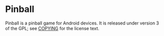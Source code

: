 # Pinball
Pinball is a pinball game for Android devices.
It is released under version 3 of the GPL; see [COPYING](COPYING.txt) for the license text.
